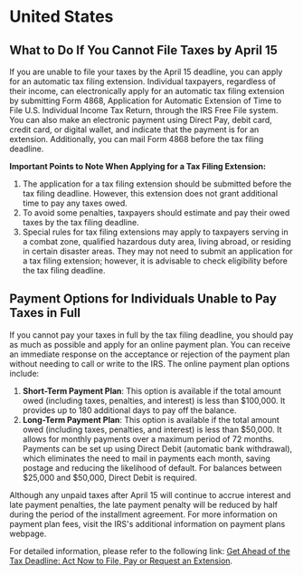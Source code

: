 # United States

## What to Do If You Cannot File Taxes by April 15

If you are unable to file your taxes by the April 15 deadline, you can apply for an automatic tax filing extension. Individual taxpayers, regardless of their income, can electronically apply for an automatic tax filing extension by submitting Form 4868, Application for Automatic Extension of Time to File U.S. Individual Income Tax Return, through the IRS Free File system. You can also make an electronic payment using Direct Pay, debit card, credit card, or digital wallet, and indicate that the payment is for an extension. Additionally, you can mail Form 4868 before the tax filing deadline.

**Important Points to Note When Applying for a Tax Filing Extension:**

1. The application for a tax filing extension should be submitted before the tax filing deadline. However, this extension does not grant additional time to pay any taxes owed.
2. To avoid some penalties, taxpayers should estimate and pay their owed taxes by the tax filing deadline.
3. Special rules for tax filing extensions may apply to taxpayers serving in a combat zone, qualified hazardous duty area, living abroad, or residing in certain disaster areas. They may not need to submit an application for a tax filing extension; however, it is advisable to check eligibility before the tax filing deadline.

## **Payment Options for Individuals Unable to Pay Taxes in Full**

If you cannot pay your taxes in full by the tax filing deadline, you should pay as much as possible and apply for an online payment plan. You can receive an immediate response on the acceptance or rejection of the payment plan without needing to call or write to the IRS. The online payment plan options include:

1. **Short-Term Payment Plan**: This option is available if the total amount owed (including taxes, penalties, and interest) is less than $100,000. It provides up to 180 additional days to pay off the balance.
2. **Long-Term Payment Plan**: This option is available if the total amount owed (including taxes, penalties, and interest) is less than $50,000. It allows for monthly payments over a maximum period of 72 months. Payments can be set up using Direct Debit (automatic bank withdrawal), which eliminates the need to mail in payments each month, saving postage and reducing the likelihood of default. For balances between $25,000 and $50,000, Direct Debit is required.

Although any unpaid taxes after April 15 will continue to accrue interest and late payment penalties, the late payment penalty will be reduced by half during the period of the installment agreement. For more information on payment plan fees, visit the IRS's additional information on payment plans webpage.

For detailed information, please refer to the following link: [Get Ahead of the Tax Deadline: Act Now to File, Pay or Request an Extension](https://www.irs.gov/zh-hans/newsroom/get-ahead-of-the-tax-deadline-act-now-to-file-pay-or-request-an-extension).
